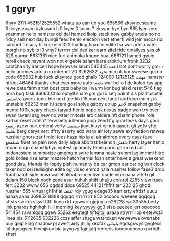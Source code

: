 # 1 ggryr
fhyry
2111
4521512525552
whats up
can do you
665566
zksyncescame
#zksyncscam
#zkscam
lz0
layer 0 scam ?
zksync bye bye
985
lyer zero scammer
hello
hamster
del del
hamed
lkoip
stack now
gabby
artela
no no
riddy
sell
next day
bungii
feed
henlo
election
vert
etherfi
wild
join
moca
ridi
sardard
tresury
hi koskesh
323
loading
finance
edite
tra
war
artela
vater
morgh
no sybilo
l3 why?
terrrrr
del dad
kar
earn
zitel ride
dmailyes 
yes ok
52$
garme
6631361
nice
fert
animoka
khone boat
666121
hamed
gyuio
reroll
check
havent won
not eligeble
salam
bera
arbitrium
fronk
3232
captcha
rity
irancell
hope
browser
lanati
اثقث
545445
bot
dont worry
gm++
hello
anchies
artela
no internet
تخهد
6262632
20 min
ok
kor
sweese
qui
no code
655632
hub
fuck zksynce
good
ghalb
124000
مهنث
12125125
hamster
hi
kiot
46464
thanks
chat
ever
more
auto
بخسا
war
hello
fide
koloo
fay
app
rewe
cats
farm
artist
bost
cats
baby
ball
warm
kor
bug
alaki
reset
546
flag
hora
bug
task
46663
Chlorophyll
share
gm
gozo
serj
bakht
dis
plz
hospital
ئخامشف
averik
ionik
btc
next
tge
kiki
15 nov
next
tank
hard
kiop
earn
ذفز
unstable
66232
man
hi
scam
goal
solve
gabby
up up
لاخم
snapshot
gabby 
meme
100k
scary
check
faryad
henlo
nope
ok
nexus
badge
wen
try
over
swan
ravani
sag
new
no water
mitosis
arc
caldera
nft
derim
phone
role
karbar
reset artela?
terw
hetyui
heruio
juop
zend
lfg
quai
tasks
days
ghui
رثقفغ
azew
hert
critical
verty
سیثقف
jiuyt
kiuyt
ojihuh
aasert
git
ygfv
yftg
بقثسا
barg
darya
sert
dfrty
aserty
add
warp
air
loty
sewa
axy
faction
retwee
russher
ghors
zarif
midi
fees
haza
hip
ip
ai
air
airdrop
every days
feee
شثقفغع
fluet
no pain
now
daily
aqua
abb
trst
kelench
ذثقش
herty
layer
henlo
reppo
nago
chand
kjhyu
viptest
guaranty
team
garm
garm
red
act
midonestam
summorize
gmgmgm
sytre
lamma
haste
summ
lag
immmi
hitre
gold
koliee
rise
astar
mazare
hatch
hernel
fosh
anter
have a great weekend
good day, friends
ria
lopity
pish
humanity
ba
car
gmon
car car
og
van
clock
taker
bod
sei
redisighn
edite
og
video
emroz
hala
russher
follow
fase3
drop
frant
hatch
side
nova
wallet
alibaba
incentive
rcade
vibe
riaaa
vfhfh
git
delam
150
block
noch
zone
aser
huhuh
shift
uhujju
control
2255
view
track
fert
3232
wwrw
656
dgdgd
ddxs
69525
44121
fhfhf
ter
223125
ghod
russher
555
virtual
ghfhf
ai
ثفثف
rdy
ygug
edege35
iran
erty
effdsf
uuuu
aaaaa
aaaa
369852
8888
qqqqq
rrrrrrrrrr
852
oooooo
weeeee
qqqqqq
sffsfs
swrfrs
ssssf
ttttt
linea
rtrt
qqwwrr
gjgjugju
528228
wrr33535
berty
link
pharos
hghjhgh
iiiiii
morning
key
yyyyy
gg3
sfse
eeeeee
jert
ooooooo
541454
ravaniqqq
qqew
55262
eegtegt
hjftgjtgj
aaaaa
rtryrrr
liop
eetewgt3
linea plz
5112635
632236
cxzs
affer
shaga
wat
token
wewewwe
overtake
buy
goip
king
shadow
pi
awert
arty
jhijhj
xexfdx
بلیذثی
egdsgswys
gvgtexs
lol
dgdsgsed
hhvhjjvgv
bia
juyvgvg
fgjdjjdfj
redrees
toooooooooo
qwrhdh
shert
